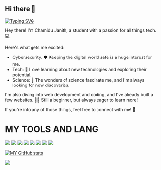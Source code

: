 ## Hi there 👋

[![Typing SVG](https://readme-typing-svg.herokuapp.com?font=Fira+Code&weight=500&duration=4000&pause=1000&center=true&vCenter=true&random=false&width=435&lines=Hellow%2C+I'm+Chamidu+Janith)](https://git.io/typing-svg)

Hey there! I'm Chamidu Janith, a student with a passion for all things tech. 💻  

Here's what gets me excited:

* Cybersecurity:  🛡️ Keeping the digital world safe is a huge interest for me. 
* Tech:  🧠 I love learning about new technologies and exploring their potential. 
* Science:  🧪  The wonders of science fascinate me, and I'm always looking for new discoveries. 

I'm also diving into web development and coding, and I've already built a few websites.  👨‍💻  Still a beginner, but always eager to learn more! 

If you're into any of those things, feel free to connect with me!  🤝

# MY TOOLS AND LANG
<a href="https://heroku.com"><img src="https://img.icons8.com/color/48/000000/heroku.png"/></a>
<a href="https://redis.io"><img src="https://img.icons8.com/color/48/000000/redis.png"/></a>
<a href="https://www.mongodb.com"><img src="https://img.icons8.com/color/48/000000/mongodb.png"/></a>
<a href="https://cloud.google.com"><img src="https://img.icons8.com/fluency/48/000000/google-cloud.png"/></a>
<a href="https://azure.microsoft.com/"><img src="https://img.icons8.com/fluency/48/000000/azure-1.png"/></a>
<a href="https://github.com/"><img src="https://img.icons8.com/color/48/000000/github--v1.png"/></a>
<a href="https://digitalocean.com/"><img src="https://img.icons8.com/digitalocean"/></a>
<a href="https://linode.com/"><img src="https://img.icons8.com/color/48/000000/linode"/></a>

[![MY GitHub stats](https://github-readme-stats.vercel.app/api?username=c-janith&show_icons=true&theme=radical)](https://github.com/c-janith/github-readme-stats)

![](https://komarev.com/ghpvc/?username=your-c-janith&style=flat-square)
